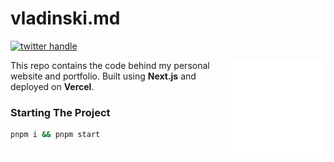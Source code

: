 # vladinski.md

[![twitter handle][]][twitter badge]

<img align="right" src="public/assets/graphics/logo.svg" height="150px" alt="wavy linework sitting inside a squircle's outline">

This repo contains the code behind my personal website and portfolio.
Built using **Next.js** and deployed on **Vercel**.

### Starting The Project

```sh
pnpm i && pnpm start
```

[twitter badge]: https://twitter.com/intent/follow?screen_name=vladinskidev
[twitter handle]: https://img.shields.io/twitter/follow/vladinskidev.svg?style=social&label=Follow
